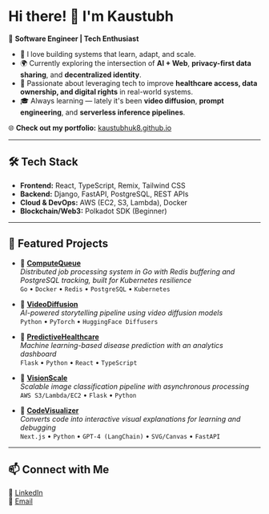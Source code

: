 # Hi there! 👋 I'm Kaustubh  

🚀 **Software Engineer | Tech Enthusiast**  

- 🧠 I love building systems that learn, adapt, and scale.  
- 🌍 Currently exploring the intersection of **AI + Web**, **privacy-first data sharing**, and **decentralized identity**.  
- 🧬 Passionate about leveraging tech to improve **healthcare access, data ownership, and digital rights** in real-world systems.  
- 🎓 Always learning — lately it's been **video diffusion**, **prompt engineering**, and **serverless inference pipelines**.  

🌐 **Check out my portfolio:** [kaustubhuk8.github.io](https://kaustubhuk8.github.io)  

---

## 🛠 Tech Stack  

- **Frontend:** React, TypeScript, Remix, Tailwind CSS  
- **Backend:** Django, FastAPI, PostgreSQL, REST APIs  
- **Cloud & DevOps:** AWS (EC2, S3, Lambda), Docker  
- **Blockchain/Web3:** Polkadot SDK (Beginner)  

---

## 🚀 Featured Projects  

- 🔹 **[ComputeQueue](https://github.com/kaustubhuk8/Compute-queue)**  
  *Distributed job processing system in Go with Redis buffering and PostgreSQL tracking, built for Kubernetes resilience*  
  `Go` • `Docker` • `Redis` • `PostgreSQL` • `Kubernetes`

- 🔹 **[VideoDiffusion](https://github.com/kaustubhuk8/VideoDiffusion)**  
  *AI-powered storytelling pipeline using video diffusion models*  
  `Python` • `PyTorch` • `HuggingFace Diffusers`

- 🔹 **[PredictiveHealthcare](https://github.com/kaustubhuk8/PredicitiveHealthcare)**  
  *Machine learning-based disease prediction with an analytics dashboard*  
  `Flask` • `Python` • `React` • `TypeScript` 

- 🔹 **[VisionScale](https://github.com/kaustubhuk8/VisionScale)**  
  *Scalable image classification pipeline with asynchronous processing*  
  `AWS S3/Lambda/EC2` • `Flask` • `Python`

- 🔹 **[CodeVisualizer](https://github.com/kaustubhuk8/CodeVisualizer)**  
  *Converts code into interactive visual explanations for learning and debugging*  
  `Next.js` • `Python` • `GPT-4 (LangChain)` • `SVG/Canvas` • `FastAPI`

---

## 📫 Connect with Me  

🔗 [LinkedIn](https://linkedin.com/in/kaustubh-u-kulkarni)  
💌 [Email](mailto:kukulkar@asu.edu)
